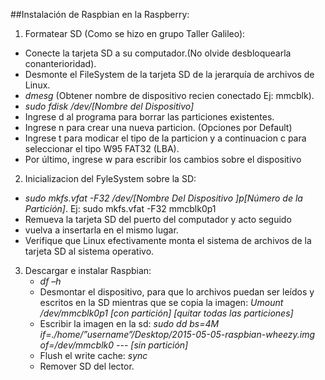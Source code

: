 ##Instalación de Raspbian en la Raspberry:

1. Formatear SD (Como se hizo en grupo Taller Galileo):

  + Conecte la tarjeta SD a su computador.(No olvide desbloquearla conanterioridad).
  + Desmonte el FileSystem de la tarjeta SD de la jerarquía de archivos de Linux.
  + *dmesg* (Obtener nombre de dispositivo recien conectado Ej: mmcblk).
  + *sudo fdisk /dev/[Nombre del Dispositivo]*
  + Ingrese d al programa para borrar las particiones existentes.
  + Ingrese n para crear una nueva particion. (Opciones por Default)
  + Ingrese t para modicar el tipo de la particion y a continuacion c para seleccionar el tipo W95 FAT32 (LBA).
  + Por último, ingrese w para escribir los cambios sobre el dispositivo
  
2. Inicializacion del FyleSystem  sobre la SD:

  + *sudo mkfs.vfat -F32 /dev/[Nombre Del Dispositivo ]p[Número de la Partición]*. Ej: sudo mkfs.vfat -F32 mmcblk0p1
  + Remueva la tarjeta SD del puerto del computador y acto seguido
  + vuelva a insertarla en el mismo lugar.
  + Verifique que Linux efectivamente monta el sistema de archivos de la tarjeta SD al sistema operativo.

3. Descargar e instalar Raspbian:
   + *df –h*
   + Desmontar el dispositivo, para que lo archivos puedan ser leídos y escritos en la SD mientras que se copia la imagen:
*Umount /dev/mmcblk0p1 [con partición] [quitar todas las particiones]*
   + Escribir la imagen en la sd:
*sudo dd bs=4M if=./home/”username”/Desktop/2015-05-05-raspbian-wheezy.img of=/dev/mmcblk0 --- [sin partición]*
   + Flush el write cache:
   *sync*
   + Remover SD del lector.



